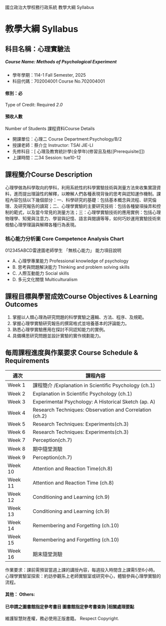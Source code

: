 國立政治大學校務行政系統 教學大綱 Syllabus
# 教學大綱 Syllabus
##  科目名稱：心理實驗法 
#####  Course Name: Methods of Psychological Experiment
  * 學年學期：114-1 Fall Semester, 2025 
  * 科目代碼：702004001 Course No.702004001
#### 修別：必
Type of Credit: Required 
_2.0_
#### 預收人數
Number of Students
課程資料Course Details
  * 開課單位：心理二 Course Department:Psychology/B/2 
  * 授課老師：蔡介立 Instructor: TSAI JIE-LI 
  * 先修科目：[ 心理及教育統計學(全學年)(修習且及格)]Prerequisite([])
  * 上課時間：二34 Session: tue10-12
##  課程簡介Course Description
心理學做為科學取向的學科，利用系統性的科學實驗技術與測量方法來收集實證資料，進而提出理論性的解釋，以瞭解人們各種表現背後的思考與認知運作機制。課程內容包括以下幾個部分：一、科學研究的基礎：包括基本概念與流程、研究倫理、及研究報告的讀寫；二、心理學實驗的主要研究技術：包括各種變項操弄和控制的範式，以及當今常見的測量方法；三：心理學實驗技術的應用實例：包括心理物理學、知覺與注意力、學習與記憶、語言與閱讀等等，如何巧妙運用實驗技術來檢驗心理學理論與解釋各種行為表現。
###  核心能力分析圖 Core Competence Analysis Chart
012345ABCD雷達圖老師學生
「無核心能力」 
能力項目說明
  * A. 心理學專業能力 Professional knowledge of psychology
  * B. 思考與問題解決能力 Thinking and problem solving skills
  * C. 人際互動能力 Social skills
  * D. 多元文化關懷 Multiculturalism
##  課程目標與學習成效Course Objectives & Learning Outcomes 
1. 掌握以人類心理為研究問題的科學實驗之邏輯、方法、程序、及規範。  
2. 掌握心理學實驗研究報告的撰寫格式並培養基本的評論能力。  
3. 熟悉心理學實驗應用在探討不同認知能力的實例。  
4. 具備構思研究問題並設計實驗的實作規劃能力。
##  每周課程進度與作業要求 Course Schedule & Requirements
週次 |  課程內容  
---|---  
Week 1 |  課程簡介 /Explanation in Scientific Psychology (ch.1)  
Week 2 |  Explanation in Scientific Psychology (ch.1)  
Week 3 |  Experimental Psychology: A Historical Sketch (ap. A)  
Week 4 |  Research Techniques: Observation and Correlation (ch.2)   
Week 5 |  Research Techniques: Experiments(ch.3)  
Week 6 |  Research Techniques: Experiments(ch.3)  
Week 7 |  Perception(ch.7)  
Week 8 |  期中隨堂測驗  
Week 9 |  Perception(ch.7)  
Week 10 |  Attention and Reaction Time(ch.8)   
Week 11 |  Attention and Reaction Time (ch.8)  
Week 12 |  Conditioning and Learning (ch.9)  
Week 13 |  Conditioning and Learning (ch.9)   
Week 14 |  Remembering and Forgetting (ch.10)  
Week 15 |  Remembering and Forgetting (ch.10)  
Week 16 |  期末隨堂測驗  
作業要求：課前需預習當週上課的講授內容，每週投入時間含上課需5至6小時。
心理學實驗室探索：約訪參觀系上老師實驗室或研究中心，體驗參與心理學實驗的流程。
####  其他： Others:
####  已申請之圖書館指定參考書目  圖書館指定參考書查詢 |相關處理要點
維護智慧財產權，務必使用正版書籍。 Respect Copyright.